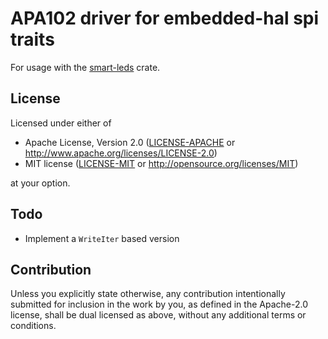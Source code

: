 # APA102 driver for embedded-hal spi traits

For usage with the [smart-leds](https://github.com/smart-leds-rs/smart-leds)
crate.

## License

Licensed under either of

- Apache License, Version 2.0 ([LICENSE-APACHE](LICENSE-APACHE) or http://www.apache.org/licenses/LICENSE-2.0)
- MIT license ([LICENSE-MIT](LICENSE-MIT) or http://opensource.org/licenses/MIT)

at your option.

## Todo

- Implement a `WriteIter` based version

## Contribution

Unless you explicitly state otherwise, any contribution intentionally submitted
for inclusion in the work by you, as defined in the Apache-2.0 license, shall be
dual licensed as above, without any additional terms or conditions.
